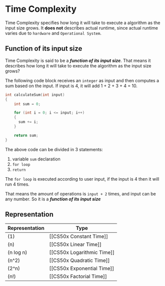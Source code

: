 # Time Complexity
Time Complexity specifies how long it will take to execute a algorithm as the input size grows. It **does not** describes actual runtime, since actual runtime varies due to `hardware` and `Operational System`.

## Function of its input size
Time Complexity is said to be a ***function of its input size***. That means it describes how long it will take to execute the algorithm as the input size grows?

The following code block receives an `integer` as input and then computes a sum based on the input.
If input is 4, it will add 1 + 2 + 3 + 4 = 10.

```c
int calculateSum(int input)
{
    int sum = 0;

    for (int i = 0; i <= input; i++)
    {
      sum += i;
    }

    return sum;
}
```

The above code can be divided in 3 statements:
1. variable `sum` declaration
2. `for loop`
3. `return`

The `for loop` is executed according to user input, if the input is 4 then it will run 4 times.

That means the amount of operations is `input + 2` times, and input can be any number. So it is a ***function of its input size***

## Representation

| Representation |          Type           |
|--------------- | ------------------------|
| (1)           | [[CS50x Constant Time]]        |
| (n)           | [[CS50x Linear Time]]          |
| (n log n)     | [[CS50x Logarithmic Time]]     |
| (n^2)         | [[CS50x Quadratic Time]]       |
| (2^n)         | [[CS50x Exponential Time]]     |
| (n!)          | [[CS50x Factorial Time]]       |

